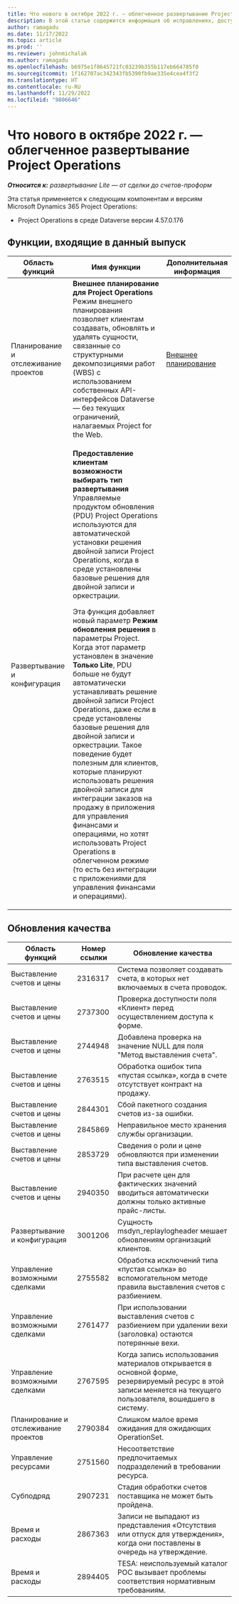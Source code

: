 ```yaml
---
title: Что нового в октябре 2022 г. — облегченное развертывание Project Operations
description: В этой статье содержится информация об исправлениях, доступных в выпуске облегченного развертывания Microsoft Dynamics 365 Project Operations за октябрь 2022 года.
author: ramagadu
ms.date: 11/17/2022
ms.topic: article
ms.prod: ''
ms.reviewer: johnmichalak
ms.author: ramagadu
ms.openlocfilehash: b6975e1f8645721fc03239b355b117eb664785f0
ms.sourcegitcommit: 1f162707ac342343fb5390fb9ae335e4cea4f3f2
ms.translationtype: HT
ms.contentlocale: ru-RU
ms.lasthandoff: 11/29/2022
ms.locfileid: "9806646"
---
```

# <a name="whats-new-october-2022---project-operations-lite-deployment"></a>Что нового в октябре 2022 г. — облегченное развертывание Project Operations

_**Относится к:** развертывание Lite — от сделки до счетов-проформ_

Эта статья применяется к следующим компонентам и версиям Microsoft Dynamics 365 Project Operations:

- Project Operations в среде Dataverse версии 4.57.0.176

## <a name="features-included-in-this-release"></a>Функции, входящие в данный выпуск

| Область функций | Имя функции | Дополнительная информация |
| --- | --- | --- |
| Планирование и отслеживание проектов | **Внешнее планирование для Project Operations**<br>Режим внешнего планирования позволяет клиентам создавать, обновлять и удалять сущности, связанные со структурными декомпозициями работ (WBS) с использованием собственных API-интерфейсов Dataverse — без текущих ограничений, налагаемых Project for the Web. | [Внешнее планирование](/dynamics365/project-operations/project-management/external-scheduling) |
| Развертывание и конфигурация | <p>**Предоставление клиентам возможности выбирать тип развертывания**<br>Управляемые продуктом обновления (PDU) Project Operations используются для автоматической установки решения двойной записи Project Operations, когда в среде установлены базовые решения для двойной записи и оркестрации.</p><p>Эта функция добавляет новый параметр **Режим обновления решения** в параметры Project. Когда этот параметр установлен в значение **Только Lite**, PDU больше не будут автоматически устанавливать решение двойной записи Project Operations, даже если в среде установлены базовые решения для двойной записи и оркестрации. Такое поведение будет полезным для клиентов, которые планируют использовать решения двойной записи для интеграции заказов на продажу в приложения для управления финансами и операциями, но хотят использовать Project Operations в облегченном режиме (то есть без интеграции с приложениями для управления финансами и операциями).</p> | |

## <a name="quality-updates"></a>Обновления качества

| Область функций | Номер ссылки | Обновление качества |
| --- | --- | --- |
| Выставление счетов и цены | 2316317 | Система позволяет создавать счета, в которых нет включаемых в счета проводок. |
| Выставление счетов и цены | 2737300 | Проверка доступности поля «Клиент» перед осуществлением доступа к форме. |
| Выставление счетов и цены | 2744948 | Добавлена проверка на значение NULL для поля "Метод выставления счета". |
| Выставление счетов и цены | 2763515 | Обработка ошибок типа «пустая ссылка», когда в счете отсутствует контракт на продажу. |
| Выставление счетов и цены | 2844301 | Сбой пакетного создания счетов из-за ошибки. |
| Выставление счетов и цены | 2845869 | Неправильное место хранения службы организации. |
| Выставление счетов и цены | 2853729 | Сведения о роли и цене обновляются при изменении типа выставления счетов. |
| Выставление счетов и цены | 2940350 | При расчете цен для фактических значений вводиться автоматически должны только активные прайс-листы. |
| Развертывание и конфигурация | 3001206 | Сущность msdyn\_replaylogheader мешает обновлениям организаций клиентов. |
| Управление возможными сделками | 2755582 | Обработка исключений типа «пустая ссылка» во вспомогательном методе правила выставления счетов с разбиением. |
| Управление возможными сделками | 2761477 | При использовании выставления счетов с разбиением при удалении вехи (заголовка) остаются потерянные вехи. |
| Управление возможными сделками | 2767595 | Когда запись использования материалов открывается в основной форме, резервируемый ресурс в этой записи меняется на текущего пользователя, вошедшего в систему. |
| Планирование и отслеживание проектов | 2790384 | Слишком малое время ожидания для ожидающих OperationSet. |
| Управление ресурсами | 2751560 | Несоответствие предпочитаемых подразделений в требовании ресурса. |
| Субподряд | 2907231 | Стадия обработки счетов поставщика не может быть пройдена. |
| Время и расходы | 2867363 | Записи не выпадают из представления «Отсутствия или отпуск для утверждения», когда они поставлены в очередь на утверждение. |
| Время и расходы | 2894405 | TESA: неиспользуемый каталог POC вызывает проблемы соответствия нормативным требованиям. |
